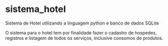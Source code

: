 # sistema_hotel
Sistema de Hotel utilizando a linguagem python e banco de dados SQLite

O sistema para o hotel tem por finalidade fazer o cadastro de hospedes, 
registros e listagem de todos os serviços, inclusive consumos de produtos. 
